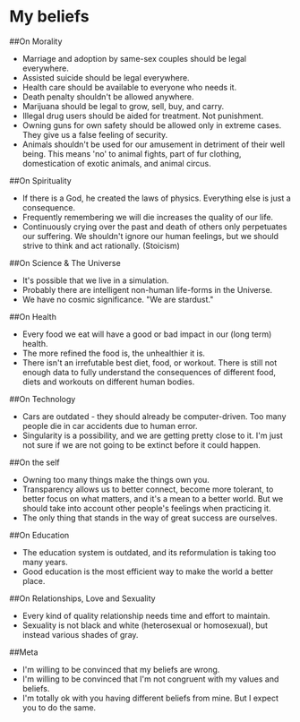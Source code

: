 # My beliefs

##On Morality 
- Marriage and adoption by same-sex couples should be legal everywhere.
- Assisted suicide should be legal everywhere.
- Health care should be available to everyone who needs it.
- Death penalty shouldn't be allowed anywhere.
- Marijuana should be legal to grow, sell, buy, and carry.
- Illegal drug users should be aided for treatment. Not punishment.
- Owning guns for own safety should be allowed only in extreme cases. They give us a false feeling of security.
- Animals shouldn't be used for our amusement in detriment of their well being. This means 'no' to animal fights, part of fur clothing, domestication of exotic animals, and animal circus.

##On Spirituality 
- If there is a God, he created the laws of physics. Everything else is just a consequence.
- Frequently remembering we will die increases the quality of our life.
- Continuously crying over the past and death of others only perpetuates our suffering. We shouldn't ignore our human feelings, but we should strive to think and act rationally. (Stoicism)

##On Science & The Universe 
- It's possible that we live in a simulation.
- Probably there are intelligent non-human life-forms in the Universe.
- We have no cosmic significance. "We are stardust."

##On Health 
- Every food we eat will have a good or bad impact in our (long term) health.
- The more refined the food is, the unhealthier it is.
- There isn't an irrefutable best diet, food, or workout. There is still not enough data to fully understand the consequences of different food, diets and workouts on different human bodies.

##On Technology
- Cars are outdated - they should already be computer-driven. Too many people die in car accidents due to human error.
- Singularity is a possibility, and we are getting pretty close to it. I'm just not sure if we are not going to be extinct before it could happen.

##On the self
- Owning too many things make the things own you.
- Transparency allows us to better connect, become more tolerant, to better focus on what matters, and it's a mean to a better world. But we should take into account other people's feelings when practicing it.
- The only thing that stands in the way of great success are ourselves.

##On Education
- The education system is outdated, and its reformulation is taking too many years.
- Good education is the most efficient way to make the world a better place.

##On Relationships, Love and Sexuality
- Every kind of quality relationship needs time and effort to maintain.
- Sexuality is not black and white (heterosexual or homosexual), but instead various shades of gray.

##Meta
- I'm willing to be convinced that my beliefs are wrong.
- I'm willing to be convinced that I'm not congruent with my values and beliefs.
- I'm totally ok with you having different beliefs from mine. But I expect you to do the same.
